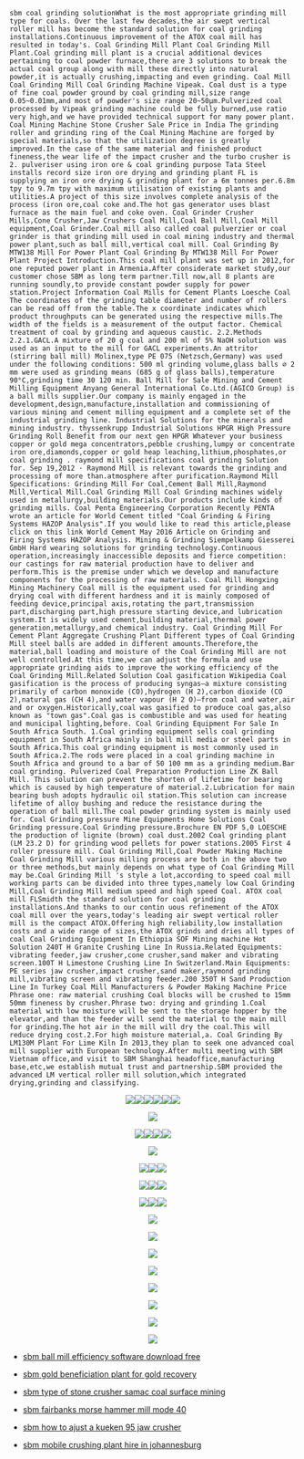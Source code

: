 ```
sbm coal grinding solutionWhat is the most appropriate grinding mill type for coals. Over the last few decades,the air swept vertical roller mill has become the standard solution for coal grinding installations.Continuous improvement of the ATOX coal mill has resulted in today's. Coal Grinding Mill Plant Coal Grinding Mill Plant.Coal grinding mill plant is a crucial additional devices pertaining to coal powder furnace,there are 3 solutions to break the actual coal group along with mill these directly into natural powder,it is actually crushing,impacting and even grinding. Coal Mill Coal Grinding Mill Coal Grinding Machine Vipeak. Coal dust is a type of fine coal powder ground by coal grinding mill,size range 0.05~0.01mm,and most of powder's size range 20~50μm.Pulverized coal processed by Vipeak grinding machine could be fully burned,use ratio very high,and we have provided technical support for many power plant. Coal Mining Machine Stone Crusher Sale Price in India The grinding roller and grinding ring of the Coal Mining Machine are forged by special materials,so that the utilization degree is greatly improved.In the case of the same material and finished product fineness,the wear life of the impact crusher and the turbo crusher is 2. pulveriser using iron ore & coal grinding purpose Tata Steel installs record size iron ore drying and grinding plant FL is supplying an iron ore drying & grinding plant for a 6m tonnes per.6.8m tpy to 9.7m tpy with maximum utilisation of existing plants and utilities.A project of this size involves complete analysis of the process (iron ore,coal coke and.The hot gas generator uses blast furnace as the main fuel and coke oven. Coal Grinder Crusher Mills,Cone Crusher,Jaw Crushers Coal Mill,Coal Ball Mill,Coal Mill equipment,Coal Grinder.Coal mill also called coal pulverzier or coal grinder is that grinding mill used in coal mining industry and thermal power plant,such as ball mill,vertical coal mill. Coal Grinding By MTW138 Mill For Power Plant Coal Grinding By MTW138 Mill For Power Plant Project Introduction.This coal mill plant was set up in 2012,for one reputed power plant in Armenia.After considerate market study,our customer chose SBM as long term partner.Till now,all 8 plants are running soundly,to provide constant powder supply for power station.Project Information Coal Mills for Cement Plants Loesche Coal The coordinates of the grinding table diameter and number of rollers can be read off from the table.The x coordinate indicates which product throughputs can be generated using the respective mills.The width of the fields is a measurement of the output factor. Chemical treatment of coal by grinding and aqueous caustic. 2.2.Methods 2.2.1.GACL.A mixture of 20 g coal and 200 ml of 5% NaOH solution was used as an input to the mill for GACL experiments.An attritor (stirring ball mill) Molinex,type PE 075 (Netzsch,Germany) was used under the following conditions: 500 ml grinding volume,glass balls ∅ 2 mm were used as grinding means (685 g of glass balls),temperature 90°C,grinding time 30 120 min. Ball Mill for Sale Mining and Cement Milling Equipment Anyang General International Co.Ltd.(AGICO Group) is a ball mills supplier.Our company is mainly engaged in the development,design,manufacture,installation and commissioning of various mining and cement milling equipment and a complete set of the industrial grinding line. Industrial Solutions for the minerals and mining industry. thyssenkrupp Industrial Solutions HPGR High Pressure Grinding Roll Benefit from our next gen HPGR Whatever your business copper or gold mega concentrators,pebble crushing,lumpy or concentrate iron ore,diamonds,copper or gold heap leaching,lithium,phosphates,or coal grinding . raymond mill specifications coal grinding Solution for. Sep 19,2012 · Raymond Mill is relevant towards the grinding and processing of more than.atmosphere after purification.Raymond Mill Specifications: Grinding Mill For Coal,Cement Ball Mill,Raymond Mill,Vertical Mill.Coal Grinding Mill Coal Grinding machines widely used in metallurgy,building materials.Our products include kinds of grinding mills. Coal Penta Engineering Corporation Recently PENTA wrote an article for World Cement titled "Coal Grinding & Firing Systems HAZOP Analysis".If you would like to read this article,please click on this link World Cement May 2016 Article on Grinding and Firing Systems HAZOP Analysis. Mining & Grinding Siempelkamp Giesserei GmbH Hard wearing solutions for grinding technology.Continuous operation,increasingly inaccessible deposits and fierce competition: our castings for raw material production have to deliver and perform.This is the premise under which we develop and manufacture components for the processing of raw materials. Coal Mill Hongxing Mining Machinery Coal mill is the equipment used for grinding and drying coal with different hardness and it is mainly composed of feeding device,principal axis,rotating the part,transmission part,discharging part,high pressure starting device,and lubrication system.It is widely used cement,building material,thermal power generation,metallurgy,and chemical industry. Coal Grinding Mill For Cement Plant Aggregate Crushing Plant Different types of Coal Grinding Mill steel balls are added in different amounts.Therefore,the material,ball loading and moisture of the Coal Grinding Mill are not well controlled.At this time,we can adjust the formula and use appropriate grinding aids to improve the working efficiency of the Coal Grinding Mill.Related Solution Coal gasification Wikipedia Coal gasification is the process of producing syngas—a mixture consisting primarily of carbon monoxide (CO),hydrogen (H 2),carbon dioxide (CO 2),natural gas (CH 4),and water vapour (H 2 O)—from coal and water,air and or oxygen.Historically,coal was gasified to produce coal gas,also known as "town gas".Coal gas is combustible and was used for heating and municipal lighting,before. Coal Grinding Equipment For Sale In South Africa South. 1.Coal grinding equipment sells coal grinding equipment in South Africa mainly in ball mill media or steel parts in South Africa.This coal grinding equipment is most commonly used in South Africa.2.The rods were placed in a coal grinding machine in South Africa and ground to a bar of 50 100 mm as a grinding medium.Bar coal grinding. Pulverized Coal Preparation Production Line ZK Ball Mill. This solution can prevent the shorten of lifetime for bearing which is caused by high temperature of material.2.Lubrication for main bearing bush adopts hydraulic oil station.This solution can increase lifetime of alloy bushing and reduce the resistance during the operation of ball mill.The coal powder grinding system is mainly used for. Coal Grinding pressure Mine Equipments Home Solutions Coal Grinding pressure.Coal Grinding pressure.Brochure EN PDF 5,0 LOESCHE the production of lignite (brown) coal dust.2002 Coal grinding plant (LM 23.2 D) for grinding wood pellets for power stations.2005 First 4 roller pressure mill. Coal Grinding Mill,Coal Powder Making Machine Coal Grinding Mill various milling process are both in the above two or three methods,but mainly depends on what type of Coal Grinding Mill may be.Coal Grinding Mill 's style a lot,according to speed coal mill working parts can be divided into three types,namely low Coal Grinding Mill,Coal Grinding Mill medium speed and high speed Coal. ATOX coal mill FLSmidth the standard solution for coal grinding installations.And thanks to our contin uous refinement of the ATOX coal mill over the years,today's leading air swept vertical roller mill is the compact ATOX.Offering high reliability,low installation costs and a wide range of sizes,the ATOX grinds and dries all types of coal Coal Grinding Equipment In Ethiopia SOF Mining machine Hot Solution 240T H Granite Crushing Line In Russia.Related Equipments: vibrating feeder,jaw crusher,cone crusher,sand maker and vibrating screen.100T H Limestone Crushing Line In Switzerland.Main Equipments: PE series jaw crusher,impact crusher,sand maker,raymond grinding mill,vibrating screen and vibrating feeder.200 350T H Sand Production Line In Turkey Coal Mill Manufacturers & Powder Making Machine Price Phrase one: raw material crushing Coal blocks will be crushed to 15mm 50mm fineness by crusher.Phrase two: drying and grinding 1.Coal material with low moisture will be sent to the storage hopper by the elevator,and than the feeder will send the material to the main mill for grinding.The hot air in the mill will dry the coal.This will reduce drying cost.2.For high moisture material,a. Coal Grinding By LM130M Plant For Lime Kiln In 2013,they plan to seek one advanced coal mill supplier with European technology.After multi meeting with SBM Vietnam office,and visit to SBM Shanghai headoffice,manufacturing base,etc,we establish mutual trust and partnership.SBM provided the advanced LM vertical roller mill solution,which integrated drying,grinding and classifying. 
```

<div align="center">
  
<a rel="nofollow" href="https://m.shibang-china.com?f=github&k=sbm+coal+grinding+solution"><img src="https://static.shibang-china.com/en/l.png"></a><img src="https://static.shibang-china.com/en/hw.png"><a rel="nofollow" href="https://m.shibang-china.com/product/?f=github&k=sbm+coal+grinding+solution"><img src="https://static.shibang-china.com/en/p.png"></a><a rel="nofollow" href="https://m.shibang-china.com/cases/?f=github&k=sbm+coal+grinding+solution"><img src="https://static.shibang-china.com/en/c.png"></a><a rel="nofollow" href="https://m.shibang-china.com/news/?f=github&k=sbm+coal+grinding+solution"><img src="https://static.shibang-china.com/en/n.png"></a><a rel="nofollow" href="https://m.shibang-china.com?f=github&k=sbm+coal+grinding+solution"><img src="https://static.shibang-china.com/en/m.png"></a>

<a rel="nofollow" href="https://m.shibang-china.com/product/?f=github&k=sbm+coal+grinding+solution"><img src="https://static.shibang-china.com/en/b.jpg"></a>
  
<a rel="nofollow" href="https://m.shibang-china.com/solution-aggregate.html?f=github&k=sbm+coal+grinding+solution"><img src="https://static.shibang-china.com/en/a.jpg"></a><a rel="nofollow" href="https://m.shibang-china.com/solution-mine.html?f=github&k=sbm+coal+grinding+solution"><img src="https://static.shibang-china.com/en/m.jpg"></a><a rel="nofollow" href="https://m.shibang-china.com/solution-mill.html?f=github&k=sbm+coal+grinding+solution"><img src="https://static.shibang-china.com/en/g.jpg"></a><a rel="nofollow" href="https://m.shibang-china.com/solution-epc.html?f=github&k=sbm+coal+grinding+solution"><img src="https://static.shibang-china.com/en/e.jpg"></a>

<a rel="nofollow" href="https://m.shibang-china.com/product/?f=github&k=sbm+coal+grinding+solution"><img src="https://static.shibang-china.com/en/a-p.png"></a>

<a rel="nofollow" href="https://m.shibang-china.com/product/crusher/c6x.html?f=github&k=sbm+coal+grinding+solution"><img src="https://static.shibang-china.com/en/j.jpg"></a><a rel="nofollow" href="https://m.shibang-china.com/product/crusher/ci5x.html?f=github&k=sbm+coal+grinding+solution"><img src="https://static.shibang-china.com/en/i.jpg"></a><a rel="nofollow" href="https://m.shibang-china.com/product/crusher/hst.html?f=github&k=sbm+coal+grinding+solution"><img src="https://static.shibang-china.com/en/c.jpg"></a>

<a rel="nofollow" href="https://m.shibang-china.com/product/mill/mtw.html?f=github&k=sbm+coal+grinding+solution"><img src="https://static.shibang-china.com/en/mtw.jpg"></a><a rel="nofollow" href="https://m.shibang-china.com/product/mill/scm.html?f=github&k=sbm+coal+grinding+solution"><img src="https://static.shibang-china.com/en/scm.jpg"></a><a rel="nofollow" href="https://m.shibang-china.com/product/mill/lm.html?f=github&k=sbm+coal+grinding+solution"><img src="https://static.shibang-china.com/en/lm.jpg"></a>

<a rel="nofollow" href="https://m.shibang-china.com/product/sand/vsi6x.html?f=github&k=sbm+coal+grinding+solution"><img src="https://static.shibang-china.com/en/6x.jpg"></a><a rel="nofollow" href="https://m.shibang-china.com/product/sand/vu.html?f=github&k=sbm+coal+grinding+solution"><img src="https://static.shibang-china.com/en/vu.jpg"></a><a rel="nofollow" href="https://m.shibang-china.com/product/mobile/klun.html?f=github&k=sbm+coal+grinding+solution"><img src="https://static.shibang-china.com/en/k.jpg"></a>

<a rel="nofollow" href="https://m.shibang-china.com/cases/?f=github&k=sbm+coal+grinding+solution"><img src="https://static.shibang-china.com/en/case.png"></a>

<a rel="nofollow" href="https://m.shibang-china.com/cases/aggregate/202.html?f=github&k=sbm+coal+grinding+solution"><img src="https://static.shibang-china.com/en/c-1.jpg"></a>

<a rel="nofollow" href="https://m.shibang-china.com/cases/aggregate/203.html?f=github&k=sbm+coal+grinding+solution"><img src="https://static.shibang-china.com/en/c-2.jpg"></a>

<a rel="nofollow" href="https://m.shibang-china.com/cases/mill/123.html?f=github&k=sbm+coal+grinding+solution"><img src="https://static.shibang-china.com/en/c-3.jpg"></a>

<a rel="nofollow" href="https://m.shibang-china.com/contact_us.html?f=github&k=sbm+coal+grinding+solution"><img src="https://static.shibang-china.com/en/contact.png"></a>

<a rel="nofollow" href="https://swt.shibang-china.com/?f=github&k=sbm+coal+grinding+solution"><img src="https://static.shibang-china.com/en/chat.png"></a>

<a rel="nofollow" href="https://whatsapp.shibangsoft.com/WhatsApp.php?f=github&k=sbm+coal+grinding+solution"><img src="https://static.shibang-china.com/en/whatsapp.png"></a>

<a rel="nofollow" href="https://m.shibang-china.com/?f=github&k=sbm+coal+grinding+solution"><img src="https://static.shibang-china.com/en/website.png"></a>

</div>


* [sbm ball mill efficiency software download free](sbm%20ball%20mill%20efficiency%20software%20download%20free.md)

* [sbm gold beneficiation plant for gold recovery](sbm%20gold%20beneficiation%20plant%20for%20gold%20recovery.md)

* [sbm type of stone crusher samac coal surface mining](sbm%20type%20of%20stone%20crusher%20samac%20coal%20surface%20mining.md)

* [sbm fairbanks morse hammer mill mode 40](sbm%20fairbanks%20morse%20hammer%20mill%20mode%2040.md)

* [sbm how to ajust a kueken 95 jaw crusher](sbm%20how%20to%20ajust%20a%20kueken%2095%20jaw%20crusher.md)

* [sbm mobile crushing plant hire in johannesburg](sbm%20mobile%20crushing%20plant%20hire%20in%20johannesburg.md)